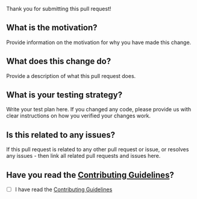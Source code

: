 Thank you for submitting this pull request!

## What is the motivation?

Provide information on the motivation for why you have made this change.

## What does this change do?

Provide a description of what this pull request does.

## What is your testing strategy?

Write your test plan here. If you changed any code, please provide us with clear instructions on how you verified your changes work.

## Is this related to any issues?

If this pull request is related to any other pull request or issue, or resolves any issues - then link all related pull requests and issues here.

## Have you read the [Contributing Guidelines](https://github.com/dappmesh/dappmesh/blob/main/CONTRIBUTING.md)?

- [ ] I have read the [Contributing Guidelines](https://github.com/dappmesh/dappmesh/blob/main/CONTRIBUTING.md)
